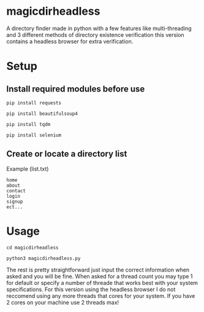 # magicdirheadless
A directory finder made in python with a few features like multi-threading and 3 different methods of directory existence verification this version contains a headless browser for extra verification. 

# Setup

## Install required modules before use

```
pip install requests
```
```
pip install beautifulsoup4
```
```
pip install tqdm
```
```
pip install selenium
```
## Create or locate a directory list

Example (list.txt)
```
home
about
contact
login
signup
ect...
```

# Usage

```
cd magicdirheadless
```
```
python3 magicdirheadless.py
```

The rest is pretty straightforward just input the correct information when asked and you will be fine. When asked for a thread count you may type 1 for default or specify a number of threade that works best with your system specifications. For this version using the headless browser I do not reccomend using any more threads that cores for your system. If you have 2 cores on your machine use 2 threads max!
